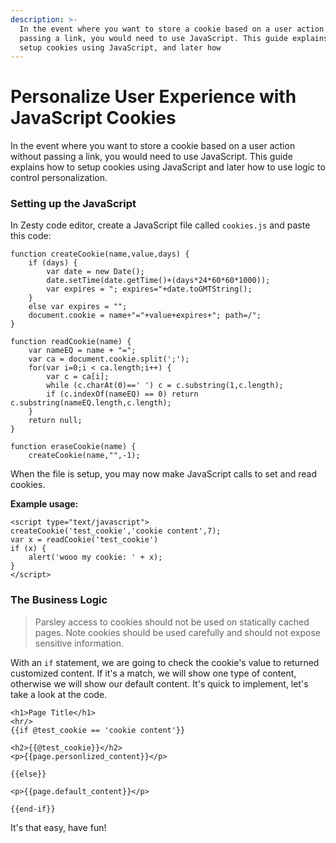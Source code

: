 ```yaml
---
description: >-
  In the event where you want to store a cookie based on a user action without
  passing a link, you would need to use JavaScript. This guide explains how to
  setup cookies using JavaScript, and later how
---
```


# Personalize User Experience with JavaScript Cookies

In the event where you want to store a cookie based on a user action without passing a link, you would need to use JavaScript. This guide explains how to setup cookies using JavaScript and later how to use logic to control personalization.

### Setting up the JavaScript

In Zesty code editor, create a JavaScript file called `cookies.js` and paste this code:

```
function createCookie(name,value,days) {
    if (days) {
        var date = new Date();
        date.setTime(date.getTime()+(days*24*60*60*1000));
        var expires = "; expires="+date.toGMTString();
    }
    else var expires = "";
    document.cookie = name+"="+value+expires+"; path=/";
}

function readCookie(name) {
    var nameEQ = name + "=";
    var ca = document.cookie.split(';');
    for(var i=0;i < ca.length;i++) {
        var c = ca[i];
        while (c.charAt(0)==' ') c = c.substring(1,c.length);
        if (c.indexOf(nameEQ) == 0) return c.substring(nameEQ.length,c.length);
    }
    return null;
}

function eraseCookie(name) {
    createCookie(name,"",-1);
```

When the file is setup, you may now make JavaScript calls to set and read cookies.

**Example usage:**

```
<script type="text/javascript">
createCookie('test_cookie','cookie content',7);
var x = readCookie('test_cookie')
if (x) {
    alert('wooo my cookie: ' + x);
}
</script>

```

### The Business Logic

> Parsley access to cookies should not be used on statically cached pages. Note cookies should be used carefully and should not expose sensitive information.

With an `if` statement, we are going to check the cookie's value to returned customized content. If it's a match, we will show one type of content, otherwise we will show our default content. It's quick to implement, let's take a look at the code.

```
<h1>Page Title</h1>
<hr/>
{{if @test_cookie == 'cookie content'}}

<h2>{{@test_cookie}}</h2>
<p>{{page.personlized_content}}</p>

{{else}}

<p>{{page.default_content}}</p>

{{end-if}}
```

It's that easy, have fun!
